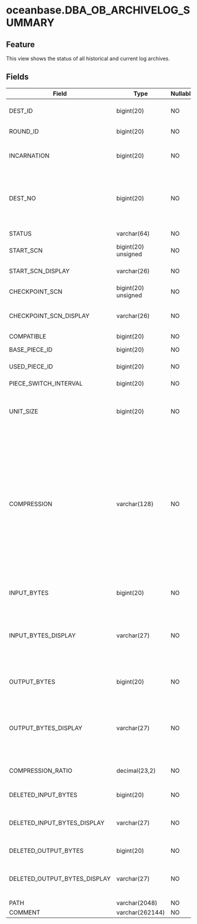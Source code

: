 # oceanbase.DBA_OB_ARCHIVELOG_SUMMARY
## Feature
This view shows the status of all historical and current log archives.
## Fields

| Field | Type | Nullable | Description |
| --- | --- | --- | --- |
| DEST_ID | bigint(20) | NO | The path ID. The system allocates a unique ID to each specified path. |
| ROUND_ID | bigint(20) | NO | The nth complete clog backup data flow. |
| INCARNATION | bigint(20) | NO | The nth incarnation of the database after the Flashback Database operation. |
| DEST_NO | bigint(20) | NO | The log archive destination number. For example, the destination number of log_archive_dest is 0, and that of log_archive_dest_1 is 1. |
| STATUS | varchar(64) | NO | The status of the backup task. |
| START_SCN | bigint(20) unsigned | NO | The SCN at which the backup starts. |
| START_SCN_DISPLAY | varchar(26) | NO | The value of START_SCN after being converted into the unit of time. |
| CHECKPOINT_SCN | bigint(20) unsigned | NO | The current archive checkpoint. |
| CHECKPOINT_SCN_DISPLAY | varchar(26) | NO | The value of CHECKPOINT_SCN after being converted into the unit of time. |
| COMPATIBLE | bigint(20) | NO | The compatibility version. |
| BASE_PIECE_ID | bigint(20) | NO | The ID of the first piece of the round. |
| USED_PIECE_ID | bigint(20) | NO | The ID of the piece used by the round. |
| PIECE_SWITCH_INTERVAL | bigint(20) | NO | The interval of piece switchover. |
| UNIT_SIZE | bigint(20) | NO | The size of the log block into which archived log data is compressed or encrypted. At present, this field is not supported. |
| COMPRESSION | varchar(128) | NO | The compression algorithm. Valid values:<ul><li> none: indicates that the archived log data is not compressed. </li><li> lz4_1.0: indicates that the lz4_1.0 compression algorithm is used to compress the archived log data. </li><li>zstd_1.3.8: indicates that the zstd_1.3.8 compression algorithm is used to compress the archived log data.</li></ul></br>At present, this field is not supported. |
| INPUT_BYTES | bigint(20) | NO | The size of the read data.<li>At present, OceanBase Database does not support this field. |
| INPUT_BYTES_DISPLAY | varchar(27) | NO | The size of the read data with the unit of measurement, such as 798.01 M or 5.25 G.<li>At present, OceanBase Database does not support this field. |
| OUTPUT_BYTES | bigint(20) | NO | The size of the output data.<li>At present, OceanBase Database does not support this field. |
| OUTPUT_BYTES_DISPLAY | varchar(27) | NO | The size of the output data with the unit of measurement, such as 798.01 M or 5.25 G.<li>At present, OceanBase Database does not support this field. |
| COMPRESSION_RATIO | decimal(23,2) | NO | The compression ratio.<li>At present, OceanBase Database does not support this field. |
| DELETED_INPUT_BYTES | bigint(20) | NO | The volume of raw data deleted. |
| DELETED_INPUT_BYTES_DISPLAY | varchar(27) | NO | The value of DELETED_INPUT_BYTES after unit conversion. The unit can be MB, GB, TB, or PB. |
| DELETED_OUTPUT_BYTES | bigint(20) | NO | The volume of valid data deleted. |
| DELETED_OUTPUT_BYTES_DISPLAY | varchar(27) | NO | The value of DELETED_OUTPUT_BYTES after unit conversion. The unit can be MB, GB, TB, or PB. |
| PATH | varchar(2048) | NO | The error prompt. |
| COMMENT | varchar(262144) | NO | The archive path. |
